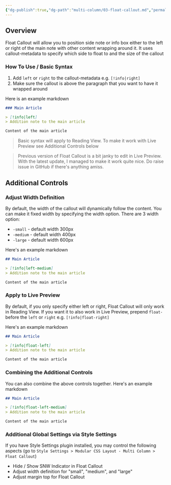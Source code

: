 ```yaml
---
{"dg-publish":true,"dg-path":"multi-column/03-float-callout.md","permalink":"/multi-column/03-float-callout/","title":"Float Callout","noteIcon":"","updated":"2023-10-26T14:13:27.483+08:00"}
---
```



## Overview
Float Callout will allow you to position side note or info box either to the left or right of the main note with other content wrapping around it. It uses callout-metadata to specify which side to float to and the size of the callout

### How To Use / Basic Syntax
1. Add `left` or `right` to the callout-metadata e.g. `[!info|right]`
2. Make sure the callout is above the paragraph that you want to have it wrapped around

Here is an example markdown
```markdown
### Main Article

> [!info|left]
> Addition note to the main article

Content of the main article
```

> Basic syntax will apply to Reading View. To make it work with Live Preview see Additional Controls below

> Previous version of Float Callout is a bit janky to edit in Live Preview. With the latest update, I managed to make it work quite nice. Do raise issue in GitHub if there's anything amiss.


## Additional Controls

### Adjust Width Definition
By default, the width of the callout will dynamically follow the content. You can make it fixed width by specifying the width option. There are 3 width option:
- `-small` - default width 300px
- `-medium` - default width 400px
- `-large` - default width 600px

Here's an example markdown
```markdown
## Main Article

> [!info|left-medium]
> Addition note to the main article

Content of the main article
```

### Apply to Live Preview
By default, if you only specify either left or right, Float Callout will only work in Reading View. If you want it to also work in Live Preview, prepend `float-` before the `left` or `right` e.g. `[!info|float-right]`

Here's an example markdown
```markdown
## Main Article

> [!info|float-left]
> Addition note to the main article

Content of the main article
```

### Combining the Additional Controls
You can also combine the above controls together. Here's an example markdown
```markdown
## Main Article

> [!info|float-left-medium]
> Addition note to the main article

Content of the main article
```

### Additional Global Settings via Style Settings
If you have Style Settings plugin installed, you may control the following aspects (go to `Style Settings > Modular CSS Layout - Multi Column > Float Callout`)
- Hide / Show SNW Indicator in Float Callout
- Adjust width definition for "small", "medium", and "large"
- Adjust margin top for Float Callout
